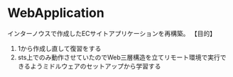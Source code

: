 # WebApplication
インターノウスで作成したECサイトアプリケーションを再構築。
【目的】
1. 1から作成し直して復習をする
2. sts上でのみ動作させていたのでWeb三層構造を立てリモート環境で実行できるようミドルウェアのセットアップから学習する
